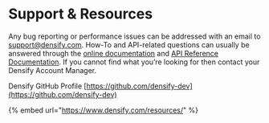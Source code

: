 # Support & Resources

Any bug reporting or performance issues can be addressed with an email to [support@densify.com](mailto:support@densify.com). How-To and API-related questions can usually be answered through the [online documentation](https://www.densify.com/docs/WebHelp_Densify_Cloud/Content/Welcome_Cloud.htm) and [API Reference Documentation](https://www.densify.com/docs-api/WebHelp_Densify_API_Cloud/Content/APIHome_Cloud.htm). If you cannot find what you’re looking for then contact your Densify Account Manager.

Densify GitHub Profile [https://github.com/densify-dev](https://github.com/densify-dev)

{% embed url="https://www.densify.com/resources/" %}
